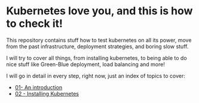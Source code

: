 # Kubernetes love you, and this is how to check it!

  

This repository contains stuff how to test kubernetes on all its power, move from the past infrastructure, deployment strategies, and boring slow stuff.

I will try to cover all things, from installing kubernetes, to being able to do nice stuff like Green-Blue deployment, load balancing and more!

I will go in detail in every step, right now, just an index of topics to cover:

- [01- An introduction](https://github.com/ggMartinez/Kubernetes-Love/tree/master/1-intruduction)
- [02 - Installing Kubernetes](https://github.com/ggMartinez/Kubernetes-Love/tree/master/2-install)
